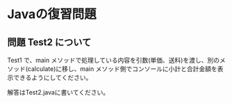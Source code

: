 # Javaの復習問題
## 問題 Test2 について
Test1 で、main メソッドで処理している内容を引数(単価、送料)を渡し、別のメソッド(calculate)に移し、main メソッド側でコンソールに小計と合計金額を表示できるようにしてください。

解答はTest2.javaに書いてください。

